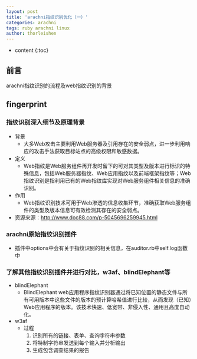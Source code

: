```yaml
---
layout: post
title: 'arachni指纹识别优化（一）'
categories: arachni
tags: ruby arachni linux
author: thorleishen
---
```


* content
{:toc}


## 前言

arachni指纹识别的流程及web指纹识别的背景

## fingerprint



### 指纹识别深入细节及原理背景

- 背景
  - 大多Web攻击主要利用Web服务器及引用存在的安全弱点，进一步利用响应的攻击手法获取目标站点的高级权限和敏感数据。
- 定义
  - Web指纹是Web服务组件再开发时留下的可对其类型及版本进行标识的特殊信息，包括Web服务器指纹、Web应用指纹以及前端框架指纹等；Web指纹识别是指利用已有的Web指纹库实现对Web服务组件相关信息的准确识别。
- 作用
  - Web指纹识别技术可用于Web渗透的信息收集环节，准确获取Web服务组件的类型及版本信息可有效检测其存在的安全弱点。
- 资源来源：<http://www.doc88.com/p-5045696259945.html>



### arachni原始指纹识别插件

- 插件中options中会有关于指纹识别的相关信息，在auditor.rb中self.log函数中



### 了解其他指纹识别插件并进行对比，w3af、blindElephant等

- blindElephant
  - BlindElephant web应用程序指纹识别器通过将已知位置的静态文件与所有可用版本中这些文件的版本的预计算哈希值进行比较，从而发现（已知）Web应用程序的版本。该技术快速、低宽带、非侵入性、通用且高度自动化。
- w3af
  - 过程
    1. 识别所有的链接、表单、查询字符串参数
    2. 将特制字符串发送到每个输入并分析输出
    3. 生成包含调查结果的报告